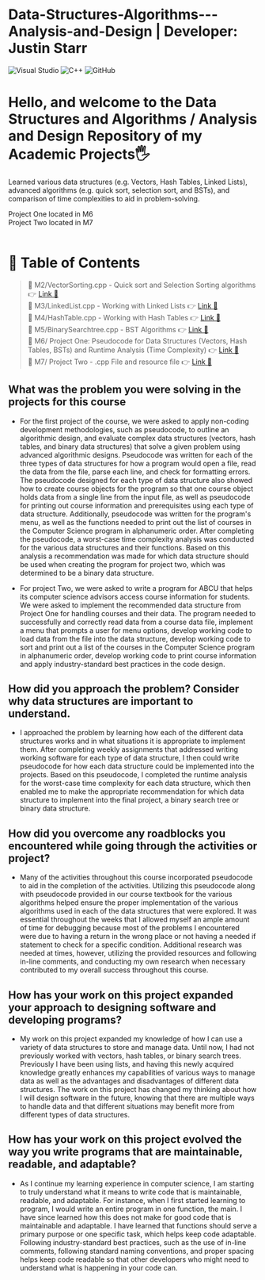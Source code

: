 # Data-Structures-Algorithms---Analysis-and-Design | Developer: Justin Starr

![Visual Studio](https://img.shields.io/badge/Visual%20Studio-5C2D91.svg?style=for-the-badge&logo=visual-studio&logoColor=white)
![C++](https://img.shields.io/badge/c++-%2300599C.svg?style=for-the-badge&logo=c%2B%2B&logoColor=white)
![GitHub](https://img.shields.io/badge/github-%23121011.svg?style=for-the-badge&logo=github&logoColor=white)

# Hello, and welcome to the Data Structures and Algorithms / Analysis and Design Repository of my Academic Projects🖐️

Learned various data structures (e.g. Vectors, Hash Tables, Linked Lists), advanced algorithms (e.g. quick sort, selection sort, and BSTs), and comparison of time complexities to aid in problem-solving.

Project One located in M6 <br>
Project Two located in M7 <br><br>

# 📖 Table of Contents

> 📌 M2/VectorSorting.cpp - Quick sort and Selection Sorting algorithms 👉 [Link 🔗](https://www.github.com/JustinStarrSNHU/Data-Structures-Algorithms---Analysis-and-Design/tree/main/M2)<br>
📌 M3/LinkedList.cpp - Working with Linked Lists 👉 [Link 🔗](https://www.github.com/JustinStarrSNHU/Data-Structures-Algorithms---Analysis-and-Design/tree/main/M3)<br>
📌 M4/HashTable.cpp - Working with Hash Tables 👉 [Link 🔗](https://www.github.com/JustinStarrSNHU/Data-Structures-Algorithms---Analysis-and-Design/tree/main/M4)<br>
📌 M5/BinarySearchtree.cpp - BST Algorithms 👉 [Link 🔗](https://www.github.com/JustinStarrSNHU/Data-Structures-Algorithms---Analysis-and-Design/tree/main/M5)<br>
📌 M6/ Project One: Pseudocode for Data Structures (Vectors, Hash Tables, BSTs) and Runtime Analysis (Time Complexity) 👉 [Link 🔗](https://www.github.com/JustinStarrSNHU/Data-Structures-Algorithms---Analysis-and-Design/tree/main/M6)<br>
📌 M7/ Project Two - .cpp File and resource file 👉 [Link 🔗](https://www.github.com/JustinStarrSNHU/Data-Structures-Algorithms---Analysis-and-Design/tree/main/M7)<br>

## What was the problem you were solving in the projects for this course

- For the first project of the course, we were asked to apply non-coding development methodologies, such as pseudocode, to outline an algorithmic design, and evaluate complex data structures (vectors, hash tables, and binary data structures) that solve a given problem using advanced algorithmic designs. Pseudocode was written for each of the three types of data structures for how a program would open a file, read the data from the file, parse each line, and check for formatting errors. The pseudocode designed for each type of data structure also showed how to create course objects for the program so that one course object holds data from a single line from the input file, as well as pseudocode for printing out course information and prerequisites using each type of data structure. Additionally, pseudocode was written for the program's menu, as well as the functions needed to print out the list of courses in the Computer Science program in alphanumeric order. After completing the pseudocode, a worst-case time complexity analysis was conducted for the various data structures and their functions. Based on this analysis a recommendation was made for which data structure should be used when creating the program for project two, which was determined to be a binary data structure.

- For project Two, we were asked to write a program for ABCU that helps its computer science advisors access course information for students. We were asked to implement the recommended data structure from Project One for handling courses and their data. The program needed to successfully and correctly read data from a course data file, implement a menu that prompts a user for menu options, develop working code to load data from the file into the data structure, develop working code to sort and print out a list of the courses in the Computer Science program in alphanumeric order, develop working code to print course information and apply industry-standard best practices in the code design. 

## How did you approach the problem? Consider why data structures are important to understand.

- I approached the problem by learning how each of the different data structures works and in what situations it is appropriate to implement them. After completing weekly assignments that addressed writing working software for each type of data structure, I then could write pseudocode for how each data structure could be implemented into the projects. Based on this pseudocode, I completed the runtime analysis for the worst-case time complexity for each data structure, which then enabled me to make the appropriate recommendation for which data structure to implement into the final project, a binary search tree or binary data structure. 

## How did you overcome any roadblocks you encountered while going through the activities or project?

- Many of the activities throughout this course incorporated pseudocode to aid in the completion of the activities. Utilizing this pseudocode along with pseudocode provided in our course textbook for the various algorithms helped ensure the proper implementation of the various algorithms used in each of the data structures that were explored. It was essential throughout the weeks that I allowed myself an ample amount of time for debugging because most of the problems I encountered were due to having a return in the wrong place or not having a needed if statement to check for a specific condition. Additional research was needed at times, however, utilizing the provided resources and following in-line comments, and conducting my own research when necessary contributed to my overall success throughout this course.

## How has your work on this project expanded your approach to designing software and developing programs?

- My work on this project expanded my knowledge of how I can use a variety of data structures to store and manage data. Until now, I had not previously worked with vectors, hash tables, or binary search trees. Previously I have been using lists, and having this newly acquired knowledge greatly enhances my capabilities of various ways to manage data as well as the advantages and disadvantages of different data structures. The work on this project has changed my thinking about how I will design software in the future, knowing that there are multiple ways to handle data and that different situations may benefit more from different types of data structures.

## How has your work on this project evolved the way you write programs that are maintainable, readable, and adaptable?

- As I continue my learning experience in computer science, I am starting to truly understand what it means to write code that is maintainable, readable, and adaptable. For instance, when I first started learning to program, I would write an entire program in one function, the main. I have since learned how this does not make for good code that is maintainable and adaptable. I have learned that functions should serve a primary purpose or one specific task, which helps keep code adaptable. Following industry-standard best practices, such as the use of in-line comments, following standard naming conventions, and proper spacing helps keep code readable so that other developers who might need to understand what is happening in your code can. 